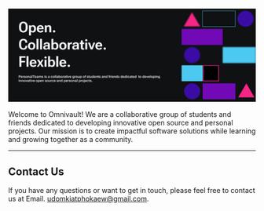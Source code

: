 ![Banner](./banner/banner.png)

Welcome to Omnivault! We are a collaborative group of students and friends dedicated to developing innovative open source and personal projects. Our mission is to create impactful software solutions while learning and growing together as a community.

<!-- ## Get Involved

Right now, our open communities are building amazing software together, and there are excellent "good first issue" opportunities if you're looking to get involved.

* [Explore featured projects](https://github.com/PersonalTeams/featured-projects)
* [Explore open source contributions](https://github.com/PersonalTeams/open-source-jobs)
* [Apply for project support](https://github.com/PersonalTeams/project-support) -->

<!-- Visit [our website](https://personalteams.com) to learn more! -->

----

<!-- Omnivault projects adopt the [PersonalTeams Open Source Code of Conduct](https://personalteams.com/codeofconduct). For more information, see the [Code of Conduct FAQ](https://personalteams.com/codeofconduct/faq/). -->

## Contact Us

If you have any questions or want to get in touch, please feel free to contact us at Email. [udomkiatphokaew@gmail.com](udomkiatphokaew@gmail.com).

